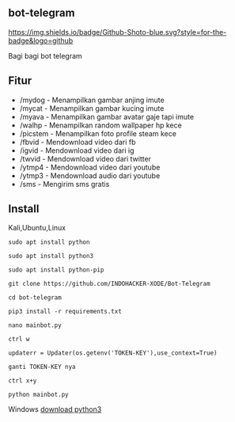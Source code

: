 ## bot-telegram

https://img.shields.io/badge/Github-Shoto-blue.svg?style=for-the-badge&logo=github

Bagi bagi bot telegram

## Fitur 



- /mydog  -  Menampilkan gambar anjing imute
- /mycat  -  Menampilkan gambar kucing imute
- /myava  -  Menampilkan gambar avatar gaje tapi imute
- /walhp  -  Menampilkan random wallpaper hp kece
- /picstem - Menampilkan foto profile steam kece
- /fbvid  -  Mendownload video dari fb
- /igvid  -  Mendownload video dari ig
- /twvid  -  Mendownload video dari twitter
- /ytmp4  -  Mendownload video dari youtube
- /ytmp3  -  Mendownload audio dari youtube
- /sms    -  Mengirim sms gratis


## Install 

Kali,Ubuntu,Linux
```
sudo apt install python

sudo apt install python3

sudo apt install python-pip

git clone https://github.com/INDOHACKER-XODE/Bot-Telegram

cd bot-telegram

pip3 install -r requirements.txt

nano mainbot.py

ctrl w

updaterr = Updater(os.getenv('TOKEN-KEY'),use_context=True)

ganti TOKEN-KEY nya

ctrl x+y

python mainbot.py
```

Windows
[download python3](https://www.python.org/downloads/)



